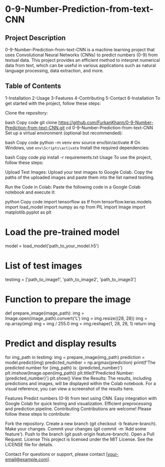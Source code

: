 <h1>0-9-Number-Prediction-from-text-CNN</h1>
<h2>Project Description</h2>
0-9-Number-Prediction-from-text-CNN is a machine learning project that uses Convolutional Neural Networks (CNNs) to predict numbers (0-9) from textual data. This project provides an efficient method to interpret numerical data from text, which can be useful in various applications such as natural language processing, data extraction, and more.

<h2>Table of Contents</h2>
1-Installation
2-Usage
3-Features
4-Contributing
5-Contact
6-Installation
To get started with the project, follow these steps:

Clone the repository:

bash
Copy code
git clone https://github.com/FurkanKhann/0-9-Number-Prediction-from-text-CNN.git
cd 0-9-Number-Prediction-from-text-CNN
Set up a virtual environment (optional but recommended):

bash
Copy code
python -m venv env
source env/bin/activate   # On Windows, use `env\Scripts\activate`
Install the required dependencies:

bash
Copy code
pip install -r requirements.txt
Usage
To use the project, follow these steps:

Upload Test Images:
Upload your test images to Google Colab. Copy the paths of the uploaded images and paste them into the list named testimg.

Run the Code in Colab:
Paste the following code in a Google Colab notebook and execute it:

python
Copy code
import tensorflow as tf
from tensorflow.keras.models import load_model
import numpy as np
from PIL import Image
import matplotlib.pyplot as plt

# Load the pre-trained model
model = load_model('path_to_your_model.h5')

# List of test images
testimg = ['path_to_image1', 'path_to_image2', 'path_to_image3']

# Function to prepare the image
def prepare_image(image_path):
    img = Image.open(image_path).convert('L')
    img = img.resize((28, 28))
    img = np.array(img)
    img = img / 255.0
    img = img.reshape(1, 28, 28, 1)
    return img

# Predict and display results
for img_path in testimg:
    img = prepare_image(img_path)
    prediction = model.predict(img)
    predicted_number = np.argmax(prediction)
    print(f'The predicted number for {img_path} is: {predicted_number}')
    plt.imshow(Image.open(img_path))
    plt.title(f'Predicted Number: {predicted_number}')
    plt.show()
View the Results:
The results, including predictions and images, will be displayed within the Colab notebook. For a visual reference, you can view a screenshot of the results here.

Features
Predict numbers (0-9) from text using CNN.
Easy integration with Google Colab for quick testing and visualization.
Efficient preprocessing and prediction pipeline.
Contributing
Contributions are welcome! Please follow these steps to contribute:

Fork the repository.
Create a new branch (git checkout -b feature-branch).
Make your changes.
Commit your changes (git commit -m 'Add some feature').
Push to the branch (git push origin feature-branch).
Open a Pull Request.
License
This project is licensed under the MIT License. See the LICENSE file for details.

Contact
For questions or support, please contact [your-email@example.com].
